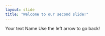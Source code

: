 ```yaml
---
layout: slide
title: "Welcome to our second slide!"
---
```

Your text
 Name
Use the left arrow to go back!
